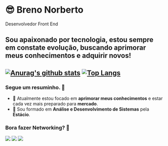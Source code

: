 # :sunglasses: Breno Norberto
Desenvolvedor Front End

Sou apaixonado por tecnologia, estou sempre em constate evolução, buscando aprimorar meus conhecimentos e adquirir novos!
---
[![Anurag's github stats](https://github-readme-stats.vercel.app/api?username=brenonorberto&show_icons=true&theme=dracula&custom_title=Breno%20Norberto)](https://github.com/anuraghazra/github-readme-stats) [![Top Langs](https://github-readme-stats.vercel.app/api/top-langs/?username=brenonorberto&theme=dracula&layout=compact&custom_title=Minhas%20linguagens%20mais%20utilizadas)](https://github.com/anuraghazra/github-readme-stats)
---
### Segue um resuminho. 📃

- 🔭 Atualmente estou focado em **aprimorar meus conhecimentos** e estar cada vez mais preparado para **mercado**.
- 🌱 Sou formado em **Análise e Desenvolvimento de Sistemas** pela **Estácio**.

### Bora fazer Networking? 🚀

  [![](https://img.shields.io/badge/Linkedin-Let's%20be%20friends%20-blue)](https://www.linkedin.com/in/brenonorberto/)
  [![](https://img.shields.io/badge/whatsapp-BrenoNorberto-success)](https://api.whatsapp.com/send?phone=5585999863531)
  [![](https://img.shields.io/badge/Gmail-Breno%20Norberto%20-lightgrey)](mailto:brenonorberto@gmail.com)
 


<!--
**brenonorberto/brenonorberto** is a ✨ _special_ ✨ repository because its `README.md` (this file) appears on your GitHub profile.

Here are some ideas to get you started:

- 🔭 I’m currently working on ...
- 🌱 I’m currently learning ...
- 👯 I’m looking to collaborate on ...
- 🤔 I’m looking for help with ...
- 💬 Ask me about ...
- 📫 How to reach me: ...
- 😄 Pronouns: ...
- ⚡ Fun fact: ...
-->
